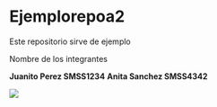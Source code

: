 # Ejemplorepoa2
Este repositorio sirve de ejemplo

Nombre de los integrantes

**Juanito Perez SMSS1234**
**Anita Sanchez SMSS4342**

<img src="https://ugb.edu.sv/wp-content/uploads/2023/06/UGB_LOGOTIPO_HORIZONTAL.png"/>
